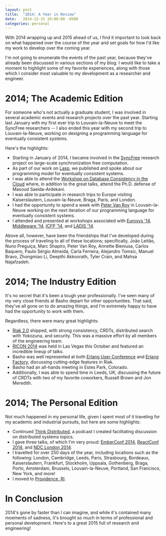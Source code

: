 ```yaml
---
layout: post
title:  "2014: A Year in Review"
date:   2014-12-31 19:00:00 -0500
categories: personal
---
```


With 2014 wrapping up and 2015 ahead of us, I find it important to look
back on what happened over the course of the year and set goals for
how I'd like my work to develop over the coming year.

I'm not going to enumerate the events of the past year, because they've
already been discussed in various sections of my blog.  I would like to
take a moment to highlight some of my favorite experiences, along with
those which I consider most valuable to my development as a researcher
and engineer.

# 2014; The Academic Edition

For someone who's not actually a graduate student, I was involved in
several academic events and research projects over the past year.
Starting last January with my first ever trip to Louvain-la-Neuve to
meet the SyncFree researchers -- I also ended this year with my second
trip to Louvain-la-Neuve, working on designing a programming language
for eventually consistent systems.

Here's the highlights:

* Starting in January of 2014, I became involved in the
  [SyncFree][syncfree] research project on large-scale synchronization
  free computation.
* As part of our work on [Lasp][lasp], we published and spoke about our
  programming model for eventually consistent systems.
* I was able to attend the [Workshop on Database Consistency in the
  Cloud][dbcloud] where, in addition to the great talks, attend the
  Ph.D. defense of Masoud Saeida-Ardekani.
* I was able to participate in research trips to Europe visiting
  Kaiserslautern, Louvain-la-Neuve, Braga, Paris, and London.
* I had the opportunity to spend a week with [Peter Van Roy][pvr] in
  Louvain-la-Neuve working on the next iteration of our programming
  language for eventually consistent systems.
* I attended and presented at workshops associated with [Eurosys
  '14][eurosys], [Middleware '14][middleware], [ICFP '14][icfp], and
  [LADIS '14][ladis].

Above all, however, have been the friendships that I've developed during
the process of traveling to all of these locations; specifically, João
Leitão, Nuno Preguiça, Marc Shapiro, Peter Van Roy, Annette Bieniusa,
Carlos Baquero, Paulo Sérgio Almeida, Carla Ferreira, Alejandro Tomsic,
Manuel Bravo, Zhongmiao Li, Deepthi Akkoorath, Tyler Crain, and Mahsa
Najafzadeh.

# 2014; The Industry Edition

It's no secret that it's been a tough year professionally.  I've seen
many of my very close friends at Basho depart for other opportunities.
That said, they've all gone on to do amazing things, and I'm extremely
happy to have had the opportunity to work with them.

Regardless, there were many great highlights:

* [Riak 2.0][riak] shipped, with strong consistency, CRDTs, distributed
  search with Yokozuna, and security.  This was a massive effort by all
  members of the engineering team.
* [RICON 2014][ricon] was held in Las Vegas this October and featured an
  incredible lineup of talks.
* Basho was well represented at both [Erlang User Conference][euc] and
  [Erlang Factory][ef], discussing cutting-edge features in Riak.
* Basho had an all-hands meeting in Estes Park, Colorado.
* Additionally, I was able to spend time in Leeds, UK, discussing the
  future of CRDTs with two of my favorite coworkers, Russell Brown and
  Jon Meredith.

# 2014; The Personal Edition

Not much happened in my personal life, given I spent most of it
traveling for my academic and industrial pursuits, but here are some
highlights:

* Continued [Think Distributed][tdistributed], a podcast I created
  facilitating discussion on distributed systems topics.
* I gave three talks, of which I'm very proud: [EmberConf
  2014][emberconf], [ReactConf 2014][react], and [NDC London 2014][ndc].
* I travelled for over 250 days of the year, including locations such as
  the following: London, Cambridge, Leeds, Paris, Strasbourg, Bordeaux,
  Kaiserslautern, Frankfurt, Stockholm, Uppsala, Gothenberg, Braga,
  Porto, Amsterdam, Brussels, Louvain-la-Neuve, Portland, San Francisco,
  New York, and more!
* I moved to [Providence, RI][providence].

# In Conclusion

2014's gone by faster than I can imagine, and while it's contained many
moements of sadness, it's brought so much in terms of professional and
personal development.  Here's to a great 2015 full of research and
engineering!

[euc]: http://www.erlang-factory.com/conference/EUC2014
[ef]: http://www.erlang-factory.com
[ricon]: http://ricon.io
[riak]: https://github.com/basho/riak
[ladis]: http://ladisworkshop.org
[middleware]: http://2014.middleware-conference.org/program/program/
[eurosys]: http://eurosys2014.vu.nl
[icfp]: http://www.info.ucl.ac.be/~pvr/cvvanroy.html
[pvr]: http://www.info.ucl.ac.be/~pvr/cvvanroy.html
[syncfree]: http://syncfree.lip6.fr
[lasp]: https://github.com/cmeiklejohn/lasp
[dbcloud]: http://pagesperso-systeme.lip6.fr/Marc.Shapiro/workshop-2014-09-15+16/
[tdistributed]: https://itunes.apple.com/us/podcast/think-distributed/id674648919?mt=2
[providence]: http://www.providenceri.com
[react]: https://speakerdeck.com/cmeiklejohn/eventually-consistent-computations
[emberconf]: https://speakerdeck.com/cmeiklejohn/divergent
[ndc]: https://speakerdeck.com/cmeiklejohn/building-applications-with-distributed-erlang
